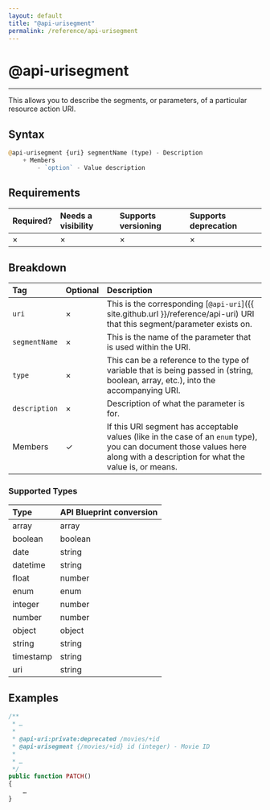 ```yaml
---
layout: default
title: "@api-urisegment"
permalink: /reference/api-urisegment
---
```


# @api-urisegment
---

This allows you to describe the segments, or parameters, of a particular
resource action URI.

## Syntax
```php
@api-urisegment {uri} segmentName (type) - Description
    + Members
        - `option` - Value description
```

## Requirements

| Required? | Needs a visibility | Supports versioning | Supports deprecation |
| :--- | :--- | :--- | :--- |
| × | × | × | × |

## Breakdown

| Tag | Optional | Description |
| :--- | :--- | :--- |
| `uri` | × | This is the corresponding [`@api-uri`]({{ site.github.url }}/reference/api-uri) URI that this segment/parameter exists on. |
| `segmentName` | × | This is the name of the parameter that is used within the URI. |
| `type` | × | This can be a reference to the type of variable that is being passed in (string, boolean, array, etc.), into the accompanying URI. |
| `description` | × | Description of what the parameter is for. |
| Members | ✓ | If this URI segment has acceptable values (like in the case of an `enum` type), you can document those values here along with a description for what the value is, or means. |

### Supported Types

| Type | API Blueprint conversion |
| :--- | :--- |
| array | array |
| boolean | boolean |
| date | string |
| datetime | string |
| float | number |
| enum | enum |
| integer | number |
| number | number |
| object | object |
| string | string |
| timestamp | string |
| uri | string |

## Examples
```php
/**
 * …
 *
 * @api-uri:private:deprecated /movies/+id
 * @api-urisegment {/movies/+id} id (integer) - Movie ID
 *
 * …
 */
public function PATCH()
{
    …
}
```
